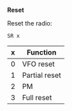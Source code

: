 __Reset__

Reset the radio:

	SR x

|x|Function|
|---|---|
|0|VFO reset
|1|Partial reset
|2|PM
|3|Full reset
